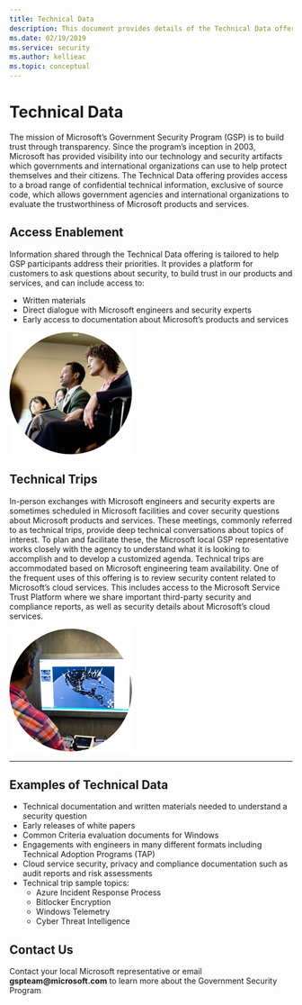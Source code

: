 ```yaml
---
title: Technical Data
description: This document provides details of the Technical Data offering that provides access to a broad range of confidential technical information, exclusive of source code, which allows government agencies and international organizations to evaluate the trustworthiness of Microsoft products and services.
ms.date: 02/19/2019
ms.service: security
ms.author: kellieac
ms.topic: conceptual
---
```


# Technical Data

The mission of Microsoft’s Government Security Program (GSP) is to build trust through transparency. Since the program’s inception in 2003, Microsoft has provided visibility into our technology and security artifacts which governments and international organizations can use to help protect themselves and their citizens. The Technical Data offering provides access to a broad range of confidential technical information, exclusive of source code, which allows government agencies and international organizations to evaluate the trustworthiness of Microsoft products and services. 

## Access Enablement 

Information shared through the Technical Data offering is tailored to help GSP participants address their priorities. It provides a platform for customers to ask questions about security, to build trust in our products and services, and can include access to: 

 - Written materials 
 - Direct dialogue with Microsoft engineers and security experts
 - Early access to documentation about Microsoft’s products and services

![](../media/security-gsp/technicalData-1.png)

 ## Technical Trips

 In-person exchanges with Microsoft engineers and security experts are sometimes scheduled in Microsoft facilities and cover security questions about Microsoft products and services. These meetings, commonly referred to as technical trips, provide deep technical conversations about topics of interest. To plan and facilitate these, the Microsoft local GSP representative works closely with the agency to understand what it is looking to accomplish and to develop a customized agenda. Technical trips are accommodated based on Microsoft engineering team availability. 
One of the frequent uses of this offering is to review security content related to Microsoft’s cloud services. This includes access to the Microsoft Service Trust Platform where we share important third-party security and compliance reports, as well as security details about Microsoft’s cloud services.

![](../media/security-gsp/technicalData-2.png)

---

## Examples of Technical Data

 - Technical documentation and written materials needed to understand a security question
 - Early releases of white papers
 - Common Criteria evaluation documents for Windows
 - Engagements with engineers in many different formats including Technical Adoption Programs (TAP)
 - Cloud service security, privacy and compliance documentation such as audit reports and risk assessments
 - Technical trip sample topics:  
   - Azure Incident Response Process
   - Bitlocker Encryption
   - Windows Telemetry
   - Cyber Threat Intelligence

## Contact Us

Contact your local Microsoft representative or email __gspteam\@microsoft.com__  to learn more about the Government Security Program

